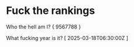 # Fuck the rankings

Who the hell am I?
{ 9567788 }

What fucking year is it?
[ 2025-03-18T06:30:00Z ]
